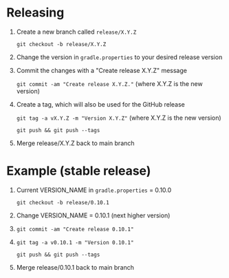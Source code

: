 Releasing
=========

1. Create a new branch called `release/X.Y.Z`
    
    `git checkout -b release/X.Y.Z`
1. Change the version in `gradle.properties` to your desired release version
1. Commit the changes with a "Create release X.Y.Z" message
    
    `git commit -am "Create release X.Y.Z."` (where X.Y.Z is the new version)
1. Create a tag, which will also be used for the GitHub release
    
    `git tag -a vX.Y.Z -m "Version X.Y.Z"` (where X.Y.Z is the new version)

    `git push && git push --tags`
1. Merge release/X.Y.Z back to main branch

Example (stable release)
========
1. Current VERSION_NAME in `gradle.properties` = 0.10.0
    
    `git checkout -b release/0.10.1`
1. Change VERSION_NAME = 0.10.1 (next higher version)
1. `git commit -am "Create release 0.10.1"`
1. `git tag -a v0.10.1 -m "Version 0.10.1"`
    
    `git push && git push --tags`
1. Merge release/0.10.1 back to main branch